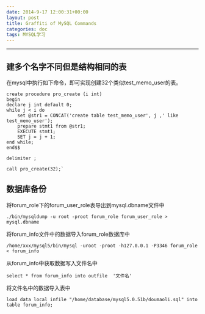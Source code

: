 ```yaml
---
date: 2014-9-17 12:00:31+00:00
layout: post
title: Graffiti of MySQL Commands
categories: doc
tags: MYSQL学习
---
```


----------

## 建多个名字不同但是结构相同的表
 
在mysql中执行如下命令，即可实现创建32个类似test_memo_user的表。

    create procedure pro_create (i int)
	begin  
    declare j int default 0;  
    while j < i do  
        set @str1 = CONCAT('create table test_memo_user', j ,' like test_memo_user');
        prepare stmt1 from @str1; 
        EXECUTE stmt1;
        SET j = j + 1;
    end while;  
	end$$
	
	delimiter ;
	
	call pro_create(32);`

## 数据库备份

将forum_role下的forum_user_role表导出到mysql.dbname文件中

    ./bin/mysqldump -u root -proot forum_role forum_user_role > mysql.dbname 

将forum_info文件中的数据导入forum_role数据库中

    /home/xxx/mysql5/bin/mysql -uroot -proot -h127.0.0.1 -P3346 forum_role < forum_info           

从forum_info中获取数据写入文件名中

    select * from forum_info into outfile  '文件名'

将文件名中的数据导入表中

    load data local infile "/home/database/mysql5.0.51b/doumaoli.sql" into table forum_info;
	
 

